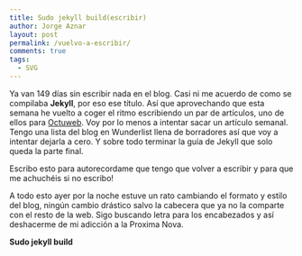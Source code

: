 ```yaml
---
title: Sudo jekyll build(escribir)
author: Jorge Aznar
layout: post
permalink: /vuelvo-a-escribir/
comments: true
tags:
  - SVG
---
```


Ya van 149 días sin escribir nada en el blog. Casi ni me acuerdo de como se compilaba **Jekyll**, por eso ese título. Así que aprovechando que esta semana he vuelto a coger el ritmo escribiendo un par de artículos, uno de ellos para [Octuweb](http://octuweb.com). Voy por lo menos a intentar sacar un artículo semanal. Tengo una lista del blog en Wunderlist llena de borradores así que voy a intentar dejarla a cero. Y sobre todo terminar la guía de Jekyll que solo queda la parte final.

<!--more-->

Escribo esto para autorecordame que tengo que volver a escribir y para que me achuchéis si no escribo!

A todo esto ayer por la noche estuve un rato cambiando el formato y estilo del blog, ningún cambio drástico salvo la cabecera que ya no la comparte con el resto de la web. Sigo buscando letra para los encabezados y así deshacerme de mi adicción a la Proxima Nova.

**Sudo jekyll build**
